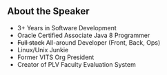 ## About the Speaker




- 3+ Years in Software Development
- Oracle Certified Associate Java 8 Programmer
- ~~Full stack~~ All-around Developer (Front, Back, Ops)
- Linux/Unix Junkie
- Former VITS Org President
- Creator of PLV Faculty Evaluation System